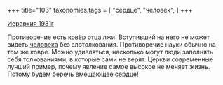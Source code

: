 +++
title="103"
taxonomies.tags = [
 "сердце",
 "человек",
]
+++

[Иерархия 1931г](/agni/1931)

Противоречие есть ковёр отца лжи. Вступивший на него не может видеть [человека](/tags/человек) без злотолкования. Противоречие науки обычно на том же ковре. Можно удивляться, насколько могут люди заполнять себя толкованиями, в которые сами не верят. Церкви современные лучший пример, почему явление самое высокое не меняет жизнь. Потому будем беречь вмещающее [сердце](/tags/сердце)!   

